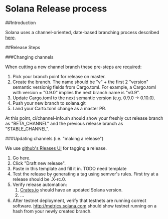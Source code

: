 # Solana Release process

##Introduction


Solana uses a channel-oriented, date-based branching process described [here](https://github.com/solana-labs/solana/blob/master/rfcs/rfc-005-branches-tags-and-channels.md).

##Release Steps

###Changing channels

When cutting a new channel branch these pre-steps are required:

1. Pick your branch point for release on master.
2. Create the branch.  The name should be "v" + the first 2 "version" semantic versionig fields from Cargo.toml.  For example, a Cargo.toml with version = "0.9.0" implies the next branch name is "v0.9".
3. Update Cargo.toml to the next semantic version (e.g. 0.9.0 -> 0.10.0).
4. Push your new branch to solana.git
5. Land your Carto.toml change as a master PR.

At this point, ci/channel-info.sh should show your freshly cut release branch as "BETA_CHANNEL" and the previous release branch as "STABLE_CHANNEL".

###Updating channels (i.e. "making a release")

We use [github's Rleases UI](https://github.com/solana-labs/solana/releases) for tagging a release.

1. Go here.
2. Click "Draft new release".
3. Paste in this template and fill it in.
 TODO need template
4. Test the release by generating a tag using semver's rules.  First try at a release should be <branchname>.X-rc.0.
5. Verify release automation:
   1. [Crates.io](https://crates.io/crates/solana) should have an updated Solana version.
   2. ...
6. After testnet deployment, verify that testnets are running correct software.  http://metrics.solana.com should show testnet running on a hash from your newly created branch.
